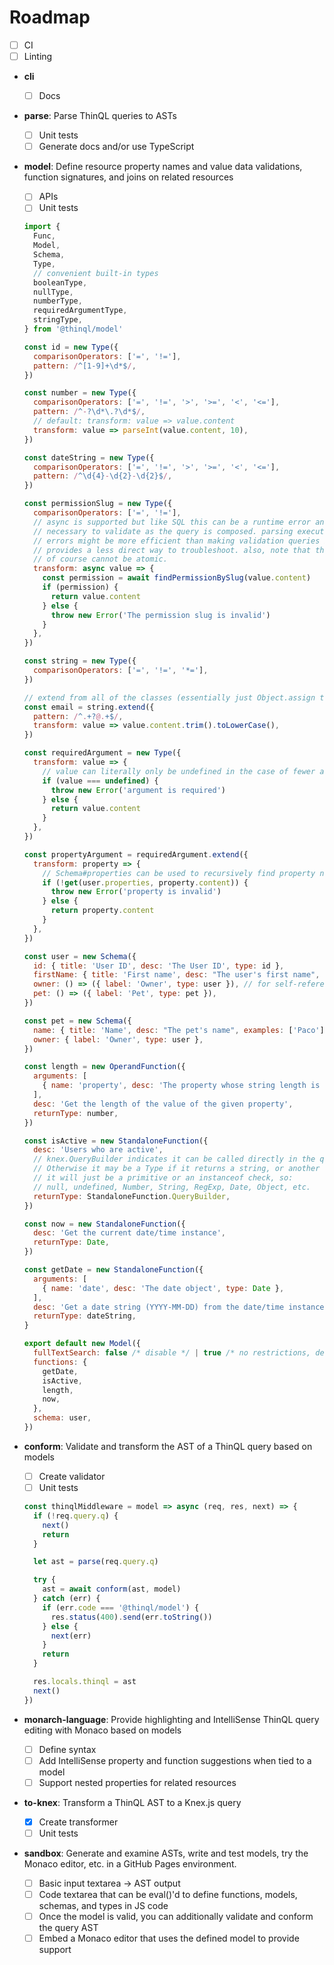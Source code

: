 # Roadmap

* [ ] CI
* [ ] Linting
* **cli**
  * [ ] Docs
* **parse**: Parse ThinQL queries to ASTs
  * [ ] Unit tests
  * [ ] Generate docs and/or use TypeScript
* **model**: Define resource property names and value data validations, function signatures, and joins on related resources
  * [ ] APIs
  * [ ] Unit tests
  ```js
  import {
    Func,
    Model,
    Schema,
    Type,
    // convenient built-in types
    booleanType,
    nullType,
    numberType,
    requiredArgumentType,
    stringType,
  } from '@thinql/model'

  const id = new Type({
    comparisonOperators: ['=', '!='],
    pattern: /^[1-9]+\d*$/,
  })

  const number = new Type({
    comparisonOperators: ['=', '!=', '>', '>=', '<', '<='],
    pattern: /^-?\d*\.?\d*$/,
    // default: transform: value => value.content
    transform: value => parseInt(value.content, 10),
  })

  const dateString = new Type({
    comparisonOperators: ['=', '!=', '>', '>=', '<', '<='],
    pattern: /^\d{4}-\d{2}-\d{2}$/,
  })

  const permissionSlug = new Type({
    comparisonOperators: ['=', '!='],
    // async is supported but like SQL this can be a runtime error and not
    // necessary to validate as the query is composed. parsing execution
    // errors might be more efficient than making validation queries but
    // provides a less direct way to troubleshoot. also, note that this query
    // of course cannot be atomic.
    transform: async value => {
      const permission = await findPermissionBySlug(value.content)
      if (permission) {
        return value.content
      } else {
        throw new Error('The permission slug is invalid')
      }
    },
  })

  const string = new Type({
    comparisonOperators: ['=', '!=', '*='],
  })

  // extend from all of the classes (essentially just Object.assign their configs, but also runs transform calls sequentially)
  const email = string.extend({
    pattern: /^.+?@.+$/,
    transform: value => value.content.trim().toLowerCase(),
  })

  const requiredArgument = new Type({
    transform: value => {
      // value can literally only be undefined in the case of fewer arguments passed to a function than were in the signature
      if (value === undefined) {
        throw new Error('argument is required')
      } else {
        return value.content
      }
    },
  })

  const propertyArgument = requiredArgument.extend({
    transform: property => {
      // Schema#properties can be used to recursively find property names even on relationships
      if (!get(user.properties, property.content)) {
        throw new Error('property is invalid')
      } else {
        return property.content
      }
    },
  })

  const user = new Schema({
    id: { title: 'User ID', desc: 'The User ID', type: id },
    firstName: { title: 'First name', desc: "The user's first name", type: string },
    owner: () => ({ label: 'Owner', type: user }), // for self-references, use CB style like node graphql
    pet: () => ({ label: 'Pet', type: pet }),
  })

  const pet = new Schema({
    name: { title: 'Name', desc: "The pet's name", examples: ['Paco'], type: string },
    owner: { label: 'Owner', type: user },
  })

  const length = new OperandFunction({
    arguments: [
      { name: 'property', desc: 'The property whose string length is being computed', type: propertyArgument }
    ],
    desc: 'Get the length of the value of the given property',
    returnType: number,
  })

  const isActive = new StandaloneFunction({
    desc: 'Users who are active',
    // knex.QueryBuilder indicates it can be called directly in the query
    // Otherwise it may be a Type if it returns a string, or another value here.
    // it will just be a primitive or an instanceof check, so:
    // null, undefined, Number, String, RegExp, Date, Object, etc.
    returnType: StandaloneFunction.QueryBuilder,
  })

  const now = new StandaloneFunction({
    desc: 'Get the current date/time instance',
    returnType: Date,
  })

  const getDate = new StandaloneFunction({
    arguments: [
      { name: 'date', desc: 'The date object', type: Date },
    ],
    desc: 'Get a date string (YYYY-MM-DD) from the date/time instance',
    returnType: dateString,
  }

  export default new Model({
    fullTextSearch: false /* disable */ | true /* no restrictions, default */ | Type,
    functions: {
      getDate,
      isActive,
      length,
      now,
    },
    schema: user,
  })
  ```
* **conform**: Validate and transform the AST of a ThinQL query based on models
  * [ ] Create validator
  * [ ] Unit tests
  ```js
  const thinqlMiddleware = model => async (req, res, next) => {
    if (!req.query.q) {
      next()
      return
    }

    let ast = parse(req.query.q)

    try {
      ast = await conform(ast, model)
    } catch (err) {
      if (err.code === '@thinql/model') {
        res.status(400).send(err.toString())
      } else {
        next(err)
      }
      return
    }

    res.locals.thinql = ast
    next()
  })
  ```

* **monarch-language**: Provide highlighting and IntelliSense ThinQL query editing with Monaco based on models
  * [ ] Define syntax
  * [ ] Add IntelliSense property and function suggestions when tied to a model
  * [ ] Support nested properties for related resources
* **to-knex**: Transform a ThinQL AST to a Knex.js query
  * [x] Create transformer
  * [ ] Unit tests
* **sandbox**: Generate and examine ASTs, write and test models, try the Monaco editor, etc. in a GitHub Pages environment.
  * [ ] Basic input textarea -> AST output
  * [ ] Code textarea that can be eval()'d to define functions, models, schemas, and types in JS code
  * [ ] Once the model is valid, you can additionally validate and conform the query AST
  * [ ] Embed a Monaco editor that uses the defined model to provide support
